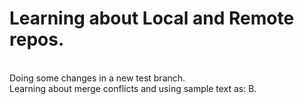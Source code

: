 # Learning about Local and Remote repos.

<br>
Doing some changes in a new test branch.
<br>
Learning about merge conflicts and using sample text as: B.

